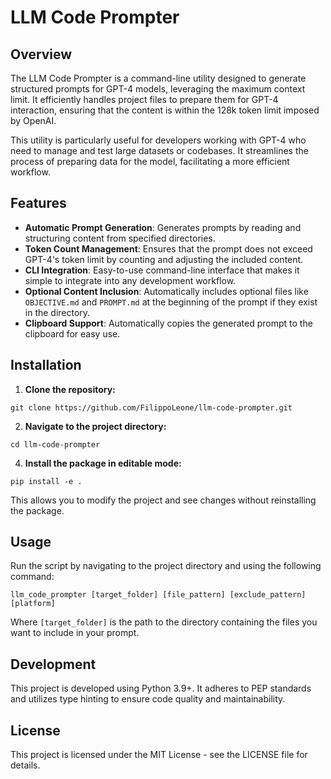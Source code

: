 # LLM Code Prompter

## Overview
The LLM Code Prompter is a command-line utility designed to generate structured prompts for GPT-4 models, leveraging the maximum context limit. It efficiently handles project files to prepare them for GPT-4 interaction, ensuring that the content is within the 128k token limit imposed by OpenAI.

This utility is particularly useful for developers working with GPT-4 who need to manage and test large datasets or codebases. It streamlines the process of preparing data for the model, facilitating a more efficient workflow.

## Features
- **Automatic Prompt Generation**: Generates prompts by reading and structuring content from specified directories.
- **Token Count Management**: Ensures that the prompt does not exceed GPT-4's token limit by counting and adjusting the included content.
- **CLI Integration**: Easy-to-use command-line interface that makes it simple to integrate into any development workflow.
- **Optional Content Inclusion**: Automatically includes optional files like `OBJECTIVE.md` and `PROMPT.md` at the beginning of the prompt if they exist in the directory.
- **Clipboard Support**: Automatically copies the generated prompt to the clipboard for easy use.

## Installation

1. **Clone the repository:**

`git clone https://github.com/FilippoLeone/llm-code-prompter.git`

2. **Navigate to the project directory:**

`cd llm-code-prompter`

4. **Install the package in editable mode:**

`pip install -e .`

This allows you to modify the project and see changes without reinstalling the package.

## Usage

Run the script by navigating to the project directory and using the following command:

`llm_code_prompter [target_folder] [file_pattern] [exclude_pattern] [platform]`

Where `[target_folder]` is the path to the directory containing the files you want to include in your prompt.

## Development

This project is developed using Python 3.9+. It adheres to PEP standards and utilizes type hinting to ensure code quality and maintainability.

## License

This project is licensed under the MIT License - see the LICENSE file for details.
